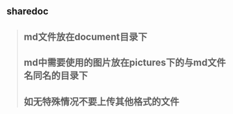 sharedoc
----------
> ## md文件放在document**目录**下
> ## md中需要使用的图片放在pictures下的与md文件名同名的目录下
> ## 如无特殊情况不要上传其他格式的文件
